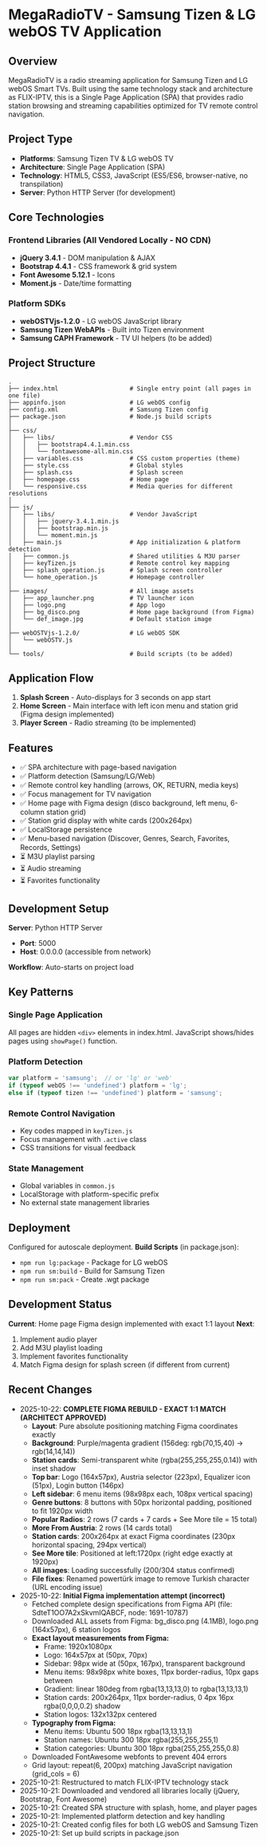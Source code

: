 # MegaRadioTV - Samsung Tizen & LG webOS TV Application

## Overview
MegaRadioTV is a radio streaming application for Samsung Tizen and LG webOS Smart TVs. Built using the same technology stack and architecture as FLIX-IPTV, this is a Single Page Application (SPA) that provides radio station browsing and streaming capabilities optimized for TV remote control navigation.

## Project Type
- **Platforms**: Samsung Tizen TV & LG webOS TV
- **Architecture**: Single Page Application (SPA)
- **Technology**: HTML5, CSS3, JavaScript (ES5/ES6, browser-native, no transpilation)
- **Server**: Python HTTP Server (for development)

## Core Technologies
### Frontend Libraries (All Vendored Locally - NO CDN)
- **jQuery 3.4.1** - DOM manipulation & AJAX
- **Bootstrap 4.4.1** - CSS framework & grid system
- **Font Awesome 5.12.1** - Icons
- **Moment.js** - Date/time formatting

### Platform SDKs
- **webOSTVjs-1.2.0** - LG webOS JavaScript library
- **Samsung Tizen WebAPIs** - Built into Tizen environment
- **Samsung CAPH Framework** - TV UI helpers (to be added)

## Project Structure
```
.
├── index.html                    # Single entry point (all pages in one file)
├── appinfo.json                  # LG webOS config
├── config.xml                    # Samsung Tizen config
├── package.json                  # Node.js build scripts
│
├── css/
│   ├── libs/                     # Vendor CSS
│   │   ├── bootstrap4.4.1.min.css
│   │   └── fontawesome-all.min.css
│   ├── variables.css             # CSS custom properties (theme)
│   ├── style.css                 # Global styles
│   ├── splash.css                # Splash screen
│   ├── homepage.css              # Home page
│   └── responsive.css            # Media queries for different resolutions
│
├── js/
│   ├── libs/                     # Vendor JavaScript
│   │   ├── jquery-3.4.1.min.js
│   │   ├── bootstrap.min.js
│   │   └── moment.min.js
│   ├── main.js                   # App initialization & platform detection
│   ├── common.js                 # Shared utilities & M3U parser
│   ├── keyTizen.js               # Remote control key mapping
│   ├── splash_operation.js       # Splash screen controller
│   └── home_operation.js         # Homepage controller
│
├── images/                       # All image assets
│   ├── app_launcher.png          # TV launcher icon
│   ├── logo.png                  # App logo
│   ├── bg_disco.png              # Home page background (from Figma)
│   └── def_image.jpg             # Default station image
│
├── webOSTVjs-1.2.0/              # LG webOS SDK
│   └── webOSTV.js
│
└── tools/                        # Build scripts (to be added)
```

## Application Flow
1. **Splash Screen** - Auto-displays for 3 seconds on app start
2. **Home Screen** - Main interface with left icon menu and station grid (Figma design implemented)
3. **Player Screen** - Radio streaming (to be implemented)

## Features
- ✅ SPA architecture with page-based navigation
- ✅ Platform detection (Samsung/LG/Web)
- ✅ Remote control key handling (arrows, OK, RETURN, media keys)
- ✅ Focus management for TV navigation
- ✅ Home page with Figma design (disco background, left menu, 6-column station grid)
- ✅ Station grid display with white cards (200x264px)
- ✅ LocalStorage persistence
- ✅ Menu-based navigation (Discover, Genres, Search, Favorites, Records, Settings)
- ⏳ M3U playlist parsing
- ⏳ Audio streaming
- ⏳ Favorites functionality

## Development Setup
**Server**: Python HTTP Server
- **Port**: 5000
- **Host**: 0.0.0.0 (accessible from network)

**Workflow**: Auto-starts on project load

## Key Patterns
### Single Page Application
All pages are hidden `<div>` elements in index.html. JavaScript shows/hides pages using `showPage()` function.

### Platform Detection
```javascript
var platform = 'samsung';  // or 'lg' or 'web'
if (typeof webOS !== 'undefined') platform = 'lg';
else if (typeof tizen !== 'undefined') platform = 'samsung';
```

### Remote Control Navigation
- Key codes mapped in `keyTizen.js`
- Focus management with `.active` class
- CSS transitions for visual feedback

### State Management
- Global variables in `common.js`
- LocalStorage with platform-specific prefix
- No external state management libraries

## Deployment
Configured for autoscale deployment.
**Build Scripts** (in package.json):
- `npm run lg:package` - Package for LG webOS
- `npm run sm:build` - Build for Samsung Tizen
- `npm run sm:pack` - Create .wgt package

## Development Status
**Current**: Home page Figma design implemented with exact 1:1 layout
**Next**: 
1. Implement audio player
2. Add M3U playlist loading
3. Implement favorites functionality
4. Match Figma design for splash screen (if different from current)

## Recent Changes
- 2025-10-22: **COMPLETE FIGMA REBUILD - EXACT 1:1 MATCH (ARCHITECT APPROVED)**
  - **Layout**: Pure absolute positioning matching Figma coordinates exactly
  - **Background**: Purple/magenta gradient (156deg: rgb(70,15,40) → rgb(14,14,14))
  - **Station cards**: Semi-transparent white (rgba(255,255,255,0.14)) with inset shadow
  - **Top bar**: Logo (164x57px), Austria selector (223px), Equalizer icon (51px), Login button (146px)
  - **Left sidebar**: 6 menu items (98x98px each, 108px vertical spacing)
  - **Genre buttons**: 8 buttons with 50px horizontal padding, positioned to fit 1920px width
  - **Popular Radios**: 2 rows (7 cards + 7 cards + See More tile = 15 total)
  - **More From Austria**: 2 rows (14 cards total)
  - **Station cards**: 200x264px at exact Figma coordinates (230px horizontal spacing, 294px vertical)
  - **See More tile**: Positioned at left:1720px (right edge exactly at 1920px)
  - **All images**: Loading successfully (200/304 status confirmed)
  - **File fixes**: Renamed powertürk image to remove Turkish character (URL encoding issue)
- 2025-10-22: **Initial Figma implementation attempt (incorrect)**
  - Fetched complete design specifications from Figma API (file: SdteT1OO7A2xSkvmIQABCF, node: 1691-10787)
  - Downloaded ALL assets from Figma: bg_disco.png (4.1MB), logo.png (164x57px), 6 station logos
  - **Exact layout measurements from Figma:**
    - Frame: 1920x1080px
    - Logo: 164x57px at (50px, 70px)
    - Sidebar: 98px wide at (50px, 167px), transparent background
    - Menu items: 98x98px white boxes, 11px border-radius, 10px gaps between
    - Gradient: linear 180deg from rgba(13,13,13,0) to rgba(13,13,13,1)
    - Station cards: 200x264px, 11px border-radius, 0 4px 16px rgba(0,0,0,0.2) shadow
    - Station logos: 132x132px centered
  - **Typography from Figma:**
    - Menu items: Ubuntu 500 18px rgba(13,13,13,1)
    - Station names: Ubuntu 300 18px rgba(255,255,255,1)
    - Station categories: Ubuntu 300 18px rgba(255,255,255,0.8)
  - Downloaded FontAwesome webfonts to prevent 404 errors
  - Grid layout: repeat(6, 200px) matching JavaScript navigation (grid_cols = 6)
- 2025-10-21: Restructured to match FLIX-IPTV technology stack
- 2025-10-21: Downloaded and vendored all libraries locally (jQuery, Bootstrap, Font Awesome)
- 2025-10-21: Created SPA structure with splash, home, and player pages
- 2025-10-21: Implemented platform detection and key handling
- 2025-10-21: Created config files for both LG webOS and Samsung Tizen
- 2025-10-21: Set up build scripts in package.json
